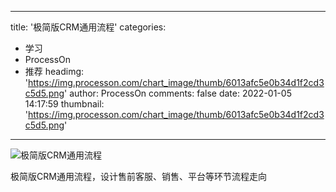 
---
title: '极简版CRM通用流程'
categories: 
 - 学习
 - ProcessOn
 - 推荐
headimg: 'https://img.processon.com/chart_image/thumb/6013afc5e0b34d1f2cd3c5d5.png'
author: ProcessOn
comments: false
date: 2022-01-05 14:17:59
thumbnail: 'https://img.processon.com/chart_image/thumb/6013afc5e0b34d1f2cd3c5d5.png'
---

<div>   
<img class="thumb" alt="极简版CRM通用流程" src="https://img.processon.com/chart_image/thumb/6013afc5e0b34d1f2cd3c5d5.png" referrerpolicy="no-referrer">
<p>极简版CRM通用流程，设计售前客服、销售、平台等环节流程走向</p>  
</div>
            